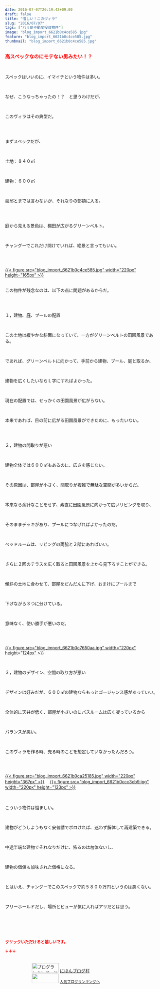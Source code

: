 ```yaml
---
date: 2016-07-07T20:19:42+09:00
draft: false
title: "惜しい！このヴィラ"
slug: "2016/07/07"
tags: ["バリ島不動産投資物件"]
image: "blog_import_6621b0c4ce585.jpg"
feature: "blog_import_6621b0c4ce585.jpg"
thumbnail: "blog_import_6621b0c4ce585.jpg"
---
```

<p><font color="#ff0000" size="3"><strong>高スペックなのにモテない男みたい！？</strong></font></p><br/><p>スペックはいいのに、イマイチという物件は多い。</p><br/><p>なぜ、こうなっちゃったの！？　と思うわけだが、</p><br/><p>このヴィラはその典型だ。</p><br/><br/><p>まずスペックだが、</p><br/><p>土地：８４０㎡</p><br/><p>建物：６００㎡</p><br/><p>豪邸とまでは言わないが、それなりの部類に入る。</p><br/><p><br/>庭から見える景色は、棚田が広がるグリーンベルト。</p><br/><p>チャングーでこれだけ開けていれば、絶景と言ってもいい。</p><br/><p><br/><a href="blog_import_6621b0c6256b2.jpg">{{< figure src="blog_import_6621b0c4ce585.jpg" width="220px" height="165px" >}}</a> <br/></p><p><br/>この物件が残念なのは、以下の点に問題があるからだ。</p><br/><br/><p>１，建物、庭、プールの配置</p><br/><p>この土地は緩やかな斜面になっていて、一方がグリーンベルトの田園風景である。</p><br/><p>であれば、グリーンベルトに向かって、手前から建物、プール、庭と取るか、</p><br/><p>建物を広くしたいならＬ字にすればよかった。</p><br/><p>現在の配置では、せっかくの田園風景が広がらない。</p><br/><p>本来であれば、目の前に広がる田園風景ができたのに、もったいない。</p><br/><p><br/>２，建物の間取りが悪い</p><br/><p>建物全体では６００㎡もあるのに、広さを感じない。</p><br/><p>その原因は、部屋が小さく、間取りが複雑で無駄な空間が多いからだ。</p><br/><p>本来なら余計なことをせず、素直に田園風景に向かって広いリビングを取り、</p><br/><p>そのままデッキがあり、プールにつなげればよかったのだ。</p><br/><p>ベッドルームは、リビングの両脇と２階にあればいい。</p><br/><p>さらに２回のテラスを広く取ると田園風景を上から見下ろすことができる。</p><br/><p>傾斜の土地に合わせて、部屋をだんだんに下げ、おまけにプールまで</p><br/><p>下げながら３つに分けている。</p><br/><p>意味なく、使い勝手が悪いのだ。</p><br/><p><br/><a href="blog_import_6621b0c8984d6.jpg">{{< figure src="blog_import_6621b0c7650aa.jpg" width="220px" height="124px" >}}</a> <br/></p><p><br/></p><p>３，建物のデザイン、空間の取り方が悪い</p><br/><p>デザインは好みだが、６００㎡の建物ならもっとゴージャンス感があっていい。</p><br/><p>全体的に天井が低く、部屋が小さいのにバスルームは広く凝っているから</p><br/><p>バランスが悪い。</p><br/><p>このヴィラを作る時、売る時のことを想定していなかったんだろう。</p><br/><p><br/><a href="blog_import_6621b0cb634ee.jpg">{{< figure src="blog_import_6621b0ca25185.jpg" width="220px" height="367px" >}}</a> 　<a href="blog_import_6621b0ce51161.jpg">{{< figure src="blog_import_6621b0ccc3cb9.jpg" width="220px" height="123px" >}}</a> <br/><br/></p><p><br/>こういう物件は悩ましい。</p><br/><p>建物がどうしようもなく安普請でボロければ、迷わず解体して再建築できる。</p><br/><p>中途半端な建物でそれなりだけに、怖るのは勿体ないし、</p><br/><p>建物の価値も加味された価格になる。</p><br/><p>とはいえ、チャングーでこのスペックで約５８００万円というのは悪くない。</p><br/><p>フリーホールドだし、場所とビューが気に入ればアリだとは思う。</p><br/><br/><br/><br/><p><font color="#ff0000" size="2"><strong>クリックいただけると嬉しいです。<br/></strong></font></p><p><font color="#ff0000" size="2"><strong>↓↓↓</strong></font></p><p><br/><a href="ranking.html" target="_blank"><img border="0" alt="ブログランキング・にほんブログ村へ" src="data:image/svg+xml;charset=utf-8,%3Csvg%20xmlns%3D%22http%3A%2F%2Fwww.w3.org%2F2000%2Fsvg%22%20title%3D%22Placeholder%20for%20Images%22%20role%3D%22presentation%22%20viewBox%3D%220%200%2088%2031%22%20%2F%3E" width="88" height="31" data-src="https://img-proxy.blog-video.jp/images?url=http%3A%2F%2Fwww.blogmura.com%2Fimg%2Fwww88_31.gif" style="aspect-ratio: auto 88 / 31;"/><noscript><img border="0" alt="ブログランキング・にほんブログ村へ" src="https://img-proxy.blog-video.jp/images?url=http%3A%2F%2Fwww.blogmura.com%2Fimg%2Fwww88_31.gif" width="88" height="31"></noscript></a> <a href="ranking.html" target="_blank">にほんブログ村</a> <br/><a title="人気ブログランキングへ" href="link.php?1804582"><img border="0" src="data:image/svg+xml;charset=utf-8,%3Csvg%20xmlns%3D%22http%3A%2F%2Fwww.w3.org%2F2000%2Fsvg%22%20title%3D%22Placeholder%20for%20Images%22%20role%3D%22presentation%22%20viewBox%3D%220%200%2088%2031%22%20%2F%3E" width="88" height="31" data-src="https://blog.with2.net/img/banner/banner_22.gif" style="aspect-ratio: auto 88 / 31;"/><noscript><img border="0" src="https://blog.with2.net/img/banner/banner_22.gif" width="88" height="31"></noscript></a> <a style="FONT-SIZE: 12px" href="link.php?1804582">人気ブログランキングへ</a> </p>

